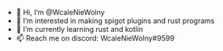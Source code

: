 - 👋 Hi, I’m @WcaleNieWolny
- 👀 I’m interested in making spigot plugins and rust programs
- 🌱 I’m currently learning rust and kotlin
- 📫 Reach me on discord: WcaleNieWolny#9599

<!---
WcaleNieWolny/WcaleNieWolny is a ✨ special ✨ repository because its `README.md` (this file) appears on your GitHub profile.
You can click the Preview link to take a look at your changes.
- 💞️ I’m looking to collaborate on ...
--->
